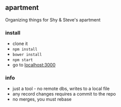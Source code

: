 ## apartment

Organizing things for Shy & Steve's apartment

### install

* clone it
* `npm install`
* `bower install`
* `npm start`
* go to [localhost:3000](http://localhost:3000)

### info

* just a tool - no remote dbs, writes to a local file
* any record changes requires a commit to the repo
* no merges, you must rebase
